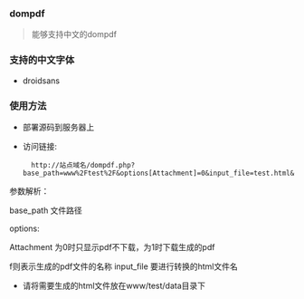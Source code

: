 ### dompdf

> 能够支持中文的dompdf

### 支持的中文字体

* droidsans

### 使用方法

* 部署源码到服务器上

* 访问链接:

        http://站点域名/dompdf.php?base_path=www%2Ftest%2F&options[Attachment]=0&input_file=test.html&options[f]=test.pdf
   
参数解析：

base_path 文件路径 

options:

   Attachment 为0时只显示pdf不下载，为1时下载生成的pdf
   
   f则表示生成的pdf文件的名称
input_file 要进行转换的html文件名 

* 请将需要生成的html文件放在www/test/data目录下